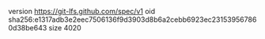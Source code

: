 version https://git-lfs.github.com/spec/v1
oid sha256:e1317adb3e2eec7506136f9d3903d8b6a2cebb6923ec231539567860d38be643
size 4020
